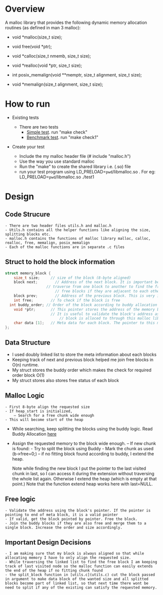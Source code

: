 # Overview
 A malloc library that provides the following dynamic memory allocation routines (as defined in man 3 malloc):

- void *malloc(size_t size);
- void free(void *ptr);
- void *calloc(size_t nmemb, size_t size);
- void *realloc(void *ptr, size_t size);

- int posix_memalign(void **memptr, size_t alignment, size_t size);
- void *memalign(size_t alignment, size_t size);

# How to run
- Existing tests
  - There are two tests
      - [Simple test](test1.c). run "make check"
      - [Benchmark test](t-test1.c). run "make check1"

- Create your test
  - Include the my malloc header file (# include "malloc.h")
  - Use the way you use standard malloc
  - Run the "make" to create the shared library i.e. (.so) file
  - run your test program using LD_PRELOAD=`pwd`/libmalloc.so <your output file>. For eg: LD_PRELOAD=`pwd`/libmalloc.so ./test1

# Design
## Code Strucure
	- There are two header files utils.h and malloc.h
	- Utils.h contains all the helper functions like aligning the size, splitting blocks etc.
	- malloc.h contains the functions of malloc library malloc, calloc, realloc, free, memalign, posix_memalign
	- Each of the malloc functions are in separate .c files

## Struct to hold the block information
```c
struct memory_block {
	size_t size;     // size of the block (8-byte aligned)
	block next;  	   // Address of the next block. It is important because we want to
              	   // traverse from one block to another to find the free block and also join the
            		   // free blocks if they are adjacent to each other to decrease fregmentation
	block prev; 	   // Address of the previous block. This is very important during free to combine adjacent free blocks
	int free; 	     // To check if the block is free
  int buddy_order; // Order of the block according to buddy allocation
	void *ptr; 	     // This pointer stores the address of the memory block's data i.e. end of block's address.
           		     // It is useful to validate the block's address as it tells us that the
			             // block is alloced to through this malloc library.
	char data [1]; 	 // Meta data for each block. The pointer to this mark the end of block.
};
```

## Data Structure
- I used doubly linked list to store the meta information about each blocks
- Keeping track of next and previous block helped me join free blocks in O(n) runtime.
- My struct stores the buddy order which makes the check for required order block O(1)
- My struct stores also stores free status of each block

## Malloc Logic
	- First 8-byte align the requested size
	- If heap_start is initialized,
		– Search for a free chunk wide enough
    - This will become start of the heap
  - While searching, keep splitting the blocks using the buddy logic. Read Buddy Allocation [here](https://en.wikipedia.org/wiki/Buddy_memory_allocation)
  - Assign the requested memory to the block wide enough.
	– If new chunk is found:
		- Try to split the block using Buddy
		- Mark the chunk as used (b->free=0;)
		– if no fitting block found according to buddy, I extend the heap.

	Note while finding the new block I put the pointer to the last visited chunk in
	last, so I can access it during the extension without traversing the whole list
	again. Otherwise I extend the heap (which is empty at that point.)
	Note that the function extend heap works here with last=NULL.

  ## Free logic
    - Validate the address using the block's pointer. If the pointer is pointing to end of meta block, it is a valid pointer
    - If valid, get the block pointed by pointer. Free the block.
    - Join the buddy blocks if they are also free and merge them to a single block. Increase the order and size accordingly.

  ## Important Design Decisions
  	- I am making sure that my block is always aligned so that while allocating memory I have to only align the requested size.
  	- While traversing the linked list to find the free block I am keeping track of last visited node so the malloc function can easily extends the end of the heap if no fitting chunk found
  	- the split_block function in [utils.c](utils.c) cut the block passed in argument to make data block of the wanted size and all splitted blocks become part of linked list, so that next time there wont be need to split if any of the existing can satisfy the requested memory.
